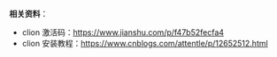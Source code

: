 **相关资料**：
- clion 激活码：https://www.jianshu.com/p/f47b52fecfa4
- clion 安装教程：https://www.cnblogs.com/attentle/p/12652512.html